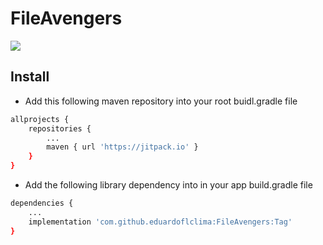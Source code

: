 # FileAvengers

[![](https://jitpack.io/v/eduardoflclima/FileAvengers.svg)](https://jitpack.io/#eduardoflclima/FileAvengers)

## Install

* Add this following maven repository into your root buidl.gradle file

```sh
allprojects {
	repositories {
		...
		maven { url 'https://jitpack.io' }
	}
}
```

* Add the following library dependency into in your app build.gradle file

```sh
dependencies {
	...
	implementation 'com.github.eduardoflclima:FileAvengers:Tag'
}
```

